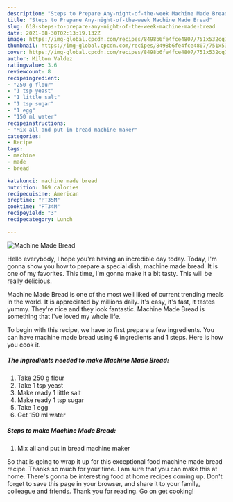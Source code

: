 ```yaml
---
description: "Steps to Prepare Any-night-of-the-week Machine Made Bread"
title: "Steps to Prepare Any-night-of-the-week Machine Made Bread"
slug: 618-steps-to-prepare-any-night-of-the-week-machine-made-bread
date: 2021-08-30T02:13:19.132Z
image: https://img-global.cpcdn.com/recipes/8498b6fe4fce4807/751x532cq70/machine-made-bread-recipe-main-photo.jpg
thumbnail: https://img-global.cpcdn.com/recipes/8498b6fe4fce4807/751x532cq70/machine-made-bread-recipe-main-photo.jpg
cover: https://img-global.cpcdn.com/recipes/8498b6fe4fce4807/751x532cq70/machine-made-bread-recipe-main-photo.jpg
author: Milton Valdez
ratingvalue: 3.6
reviewcount: 8
recipeingredient:
- "250 g flour"
- "1 tsp yeast"
- "1 little salt"
- "1 tsp sugar"
- "1 egg"
- "150 ml water"
recipeinstructions:
- "Mix all and put in bread machine maker"
categories:
- Recipe
tags:
- machine
- made
- bread

katakunci: machine made bread 
nutrition: 169 calories
recipecuisine: American
preptime: "PT35M"
cooktime: "PT34M"
recipeyield: "3"
recipecategory: Lunch

---
```



![Machine Made Bread](https://img-global.cpcdn.com/recipes/8498b6fe4fce4807/751x532cq70/machine-made-bread-recipe-main-photo.jpg)

Hello everybody, I hope you're having an incredible day today. Today, I'm gonna show you how to prepare a special dish, machine made bread. It is one of my favorites. This time, I'm gonna make it a bit tasty. This will be really delicious.

Machine Made Bread is one of the most well liked of current trending meals in the world. It is appreciated by millions daily. It's easy, it's fast, it tastes yummy. They're nice and they look fantastic. Machine Made Bread is something that I've loved my whole life.




To begin with this recipe, we have to first prepare a few ingredients. You can have machine made bread using 6 ingredients and 1 steps. Here is how you cook it.

<!--inarticleads1-->

##### The ingredients needed to make Machine Made Bread:

1. Take 250 g flour
1. Take 1 tsp yeast
1. Make ready 1 little salt
1. Make ready 1 tsp sugar
1. Take 1 egg
1. Get 150 ml water




<!--inarticleads2-->

##### Steps to make Machine Made Bread:

1. Mix all and put in bread machine maker




So that is going to wrap it up for this exceptional food machine made bread recipe. Thanks so much for your time. I am sure that you can make this at home. There's gonna be interesting food at home recipes coming up. Don't forget to save this page in your browser, and share it to your family, colleague and friends. Thank you for reading. Go on get cooking!
